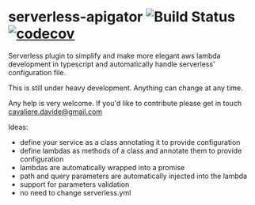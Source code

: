 # serverless-apigator ![Build Status](https://codebuild.eu-west-2.amazonaws.com/badges?uuid=eyJlbmNyeXB0ZWREYXRhIjoiUklNUExmSzRFSWZ0YnpiTGpBalZIcFhZd3lxWjZacUNWSTZVR2JOckpMbm14Q2duZW5kU0NOTlp2RElBSE53bDB3NkVmdnNTbzRKNDM2aTR1TE92TXQ4PSIsIml2UGFyYW1ldGVyU3BlYyI6IkFEei9Jd1VDbzdYZnFkeDkiLCJtYXRlcmlhbFNldFNlcmlhbCI6MX0%3D&branch=master) [![codecov](https://codecov.io/gh/davidecavaliere/serverless-apigator/branch/master/graph/badge.svg)](https://codecov.io/gh/davidecavaliere/serverless-apigator)

Serverless plugin to simplify and make more elegant aws lambda development in typescript and automatically handle serverless' configuration file.

This is still under heavy development. Anything can change at any time.

Any help is very welcome. If you'd like to contribute please get in touch <cavaliere.davide@gmail.com>

Ideas:
  - define your service as a class annotating it to provide configuration
  - define lambdas as methods of a class and annotate them to provide configuration
  - lambdas are automatically wrapped into a promise
  - path and query parameters are automatically injected into the lambda
  - support for parameters validation
  - no need to change serverless.yml
